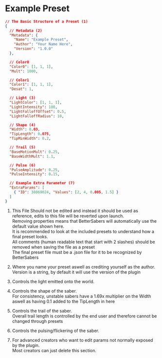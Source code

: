 # Example Preset

``` json title="ExamplePreset.json"
// The Basic Structure of a Preset (1)
{
  // Metadata (2)
  "Metadata": {
    "Name": "Example Preset",
    "Author": "Your Name Here",
    "Version": "1.0.0"
  },

  // Color0
  "Color0": [1, 1, 1],
  "Mult": 1000,

  // Color1
  "Color1": [1, 1, 1],
  "Desat": 1,

  // Light (3)
  "LightColor": [1, 1, 1],
  "LightIntensity": 100,
  "LightFalloffOffset": 0.5,
  "LightFalloffRadius": 10,

  // Shape (4)
  "Width": 0.03,
  "TipLength": 0.075,
  "TipMinWidth": 0.2,

  // Trail (5)
  "BaseMotionMult": 0.25,
  "BaseWidthMult": 1.1,

  // Pulse (6)
  "PulseAmplitude": 0.25,
  "PulseIntensity": 0.15,

  // Example Extra Parameter (7)
  "ExtraParams": [
    { "ID": 38069024, "Values": [2, 4, 0.005, 1.5] }
  ]
}
```

1. This File Should not be edited and instead it should be used as reference, edits to this file will be reverted upon launch.  
Removing properties means that BetterSabers will automatically use the default value shown here.  
It is recommended to look at the included presets to understand how a final preset looks.  
All comments (human readable text that start with 2 slashes) should be removed when saving the file as a preset  
The final preset file must be a .json file for it to be recognized by BetterSabers

2. Where you name your preset aswell as crediting yourself as the author.  
Version is a string, by default it will use the version of the plugin

3. Controls the light emitted onto the world.

4. Controls the shape of the saber.  
For consistency, unstable sabers have a 1.69x multiplier on the Width aswell as having 0.1 added to the TipLength in here

5. Controls the trail of the saber.  
Overall trail length is controlled by the end user and therefore cannot be changed through presets

6. Controls the pulsing/flickering of the saber.

7. For advanced creators who want to edit params not normally exposed by the plugin.  
Most creators can just delete this section.